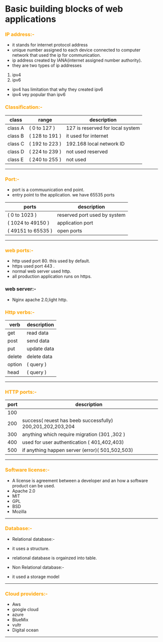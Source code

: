 # Basic building blocks of web applications 
 ### <span style="color:#FFA400">**IP address:-**
 - it stands for internet protocol address
 - unique number assigned to each device connected to computer network that used the ip for communication.
 - ip address created by IANA(internet assigned number authority).
 - they are two types of ip addresses
 1. ipv4
 2. ipv6
 - ipv4 has limitation that why they created ipv6
- ipv4 vey popular than ipv6


### <span style="color:#FFA400">**Classification:-**

| class  | range  | description |
|-----|-----|------|
| class A| ( 0 to  127 ) | 127  is reserved for local system |
|class B | ( 128 to 191 ) | it used for internet |
| class C | ( 192 to 223 ) | 192.168 local network ID |
| class D | ( 224 to 239 ) | not used reserved |
|class E | ( 240 to 255 )  |  not used |
***

### <span style="color:#FFA400">**Port:-**
- port is a commuunication end point.
- entry point to the application. we have 65535 ports

| ports | description |
|--------|--------|
( 0 to 1023 ) |  reserved port used by system |
|( 1024 to 49150 ) | application port |
| ( 49151 to 65535 ) | open ports |
***
### <span style="color:#FFA400">**web ports:-**
- http used port 80. this used by default.
-   https used port 443 .
-  normal web server used http.
- all production application runs on https.

### web server:-
- Nginx apache 2.0,light http.

 ### <span style="color:#FFA400">**Http verbs:-**
 | verb | description |
 |------|------------|
 | get | read data |
 | post | send data |
 | put | update data |
 | delete | delete data |
 | option | ( query ) |
 | head | ( query ) |
***
### <span style="color:#FFA400">**HTTP ports:-** 

|  port | description |
| -------|--------|
| 100 |  |
| 200 | success( reuest  has beeb successfully) 200,201,202,203,204 |
|300 | anything which require migration (301 ,302 ) |
| 400 | used  for user authentication ( 401,402,403) |
| 500 | if anything happen server (error)( 501,502,503) |
***
### <span style="color:#FFA400">**Software license:-**
- A license is agreement between a developer and an how a software product can be used.
- Apache 2.0
- MIT 
- GPL
- BSD 
- Mozilla
 ***
 ### <span style="color:#FFA400">**Database:-**
 - Relational database:-
 - it uses a structure.
 - relational database is orgainzed into table.

- Non Relational database:- 
- it used   a  storage model 
***
### <span style="color:#FFA400">**Cloud providers:-**
- Aws
- google cloud 
- azure 
- BlueMix
- vultr 
- Digital ocean
***

